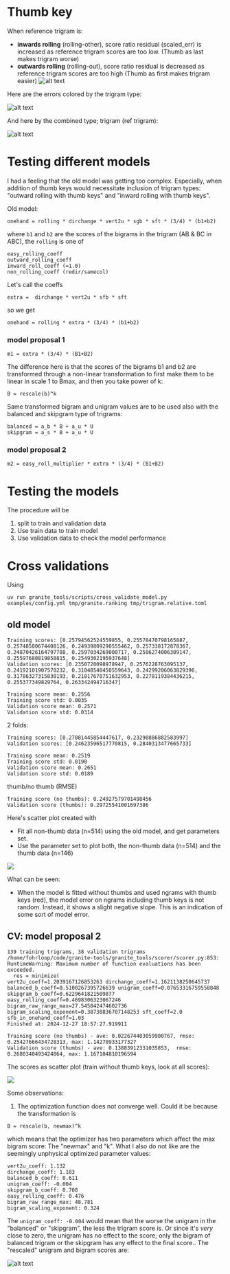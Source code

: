 # Thumb key

When reference trigram is:

- **inwards rolling**  (rolling-other), score ratio residual (scaled_err) is increased as reference trigram scores are too low. (Thumb as last makes trigram worse)
- **outwards rolling** (rolling-out), score ratio residual is decreased as reference trigram scores are too high (Thumb as first makes trigram easier)
![alt text](img/ithumbs-scatter.png)

Here are the errors colored by the trigram type:

![alt text](img/thumbs-scatter-by-trigram-type.png)

And here by the combined type; trigram (ref trigram):

![alt text](img/thumbs-scatter-by-combined-trigram-type.png)

# Testing different models

I had a feeling that the old model was getting too complex. Especially, when addition of thumb keys would necessitate inclusion of trigram types: "outward rolling with thumb keys" and "inward rolling with thumb keys".

Old model:

```
onehand = rolling * dirchange * vert2u * sgb * sft * (3/4) * (b1+b2)
```

where `b1` and `b2` are the scores of the bigrams in the trigram (AB & BC in ABC), the `rolling` is one of

```
easy_rolling_coeff
outward_rolling_coeff
inward_roll_coeff (=1.0)
non_rolling_coeff (redir/samecol)
```

Let's call the coeffs


```
extra =  dirchange * vert2u * sfb * sft 
```


so we get

```
onehand = rolling * extra * (3/4) * (b1+b2)
```

### model proposal 1

```
m1 = extra * (3/4) * (B1+B2)
```

The difference here is that the scores of the bigrams b1 and b2 are transformed through a non-linear transformation to first make them to be linear in scale 1 to Bmax, and then you take power of k:

```
B = rescale(b)^k
```

Same transformed bigram and unigram values are to be used also with the balanced and skipgram type of trigrams:

```
balanced = a_b * B + a_u * U
skipgram = a_s * B + a_u * U
```

### model proposal 2

```
m2 = easy_roll_multiplier * extra * (3/4) * (B1+B2)
```

# Testing the models

The procedure will be 

1. split to train and validation data
2. Use train data to train model
3. Use validation data to check the model performance

# Cross validations

Using

```
uv run granite_tools/scripts/cross_validate_model.py examples/config.yml tmp/granite.ranking tmp/trigram.relative.toml 
```

## old model

```
Training scores: [0.25794562524559855, 0.25578470798165887, 0.25748500674408126, 0.24939809290555462, 0.257338172878367, 0.24870426164797788, 0.2597034269000717, 0.2586274006309147, 0.25597680819858815, 0.2549302195937648]
Validation scores: [0.2350720098978947, 0.2576228763095137, 0.24192101907570232, 0.31048548450559643, 0.24299206063829396, 0.31786327315830193, 0.21817670751632953, 0.2278119384436215, 0.255377349829764, 0.263342494716347]

Training score mean: 0.2556
Training score std: 0.0035
Validation score mean: 0.2571
Validation score std: 0.0314
```

2 folds:

```
Training scores: [0.27081445854447617, 0.23290886882583997]
Validation scores: [0.24623596517770815, 0.2840313477665733]

Training score mean: 0.2519
Training score std: 0.0190
Validation score mean: 0.2651
Validation score std: 0.0189
```

thumb/no thumb (RMSE)

```
Training score (no thumbs): 0.24927579701498456
Validation score (thumbs): 0.29725541001697386
```

Here's scatter plot created with

- Fit all non-thumb data (n=514) using the old model, and get parameters set.
- Use the parameter set to plot both, the non-thumb data (n=514) and the thumb data (n=146)

![](img/scaled_err-thumb-vs-no-thumb-1.png)

What can be seen:

- When the model is fitted without thumbs and used ngrams with thumb keys (red), the model error on ngrams including thumb keys is not random. Instead, it shows a slight negative slope. This is an indication of some sort of model error.

## CV: model proposal 2

```
139 training trigrams, 38 validation trigrams
/home/fohrloop/code/granite-tools/granite_tools/scorer/scorer.py:853: RuntimeWarning: Maximum number of function evaluations has been exceeded.
  res = minimize(
vert2u_coeff=1.2039167126853263 dirchange_coeff=1.1621138250645737 balanced_b_coeff=0.5100267395726639 unigram_coeff=0.07653316759558848 skipgram_b_coeff=0.6229641821509877 easy_rolling_coeff=0.4698306323067246 bigram_raw_range_max=27.545842474602736 bigram_scaling_exponent=0.38730836707148253 sft_coeff=2.0 sfb_in_onehand_coeff=1.03
Finished at: 2024-12-27 18:57:27.919911

Training score (no thumbs) - ave: 0.022674483059900767, rmse: 0.25427666434728313, max: 1.14270933177327
Validation score (thumbs) - ave: 0.13883912331035853,  rmse: 0.2680340493424864, max: 1.167104810196594
```

The scores as scatter plot (train without thumb keys, look at all scores):

![](img/scaled_err-thumb-no-thumb-model-proposal-2.png)

Some observations:

1. The optimization function does not converge well. Could it be because the transformation is

```
B = rescale(b, newmax)^k 
```

which means that the optimizer has two parameters which affect the max bigram score: The "newmax" and "k". What I also do not like are the seemingly unphysical optimized parameter values:

```
vert2u_coeff: 1.132
dirchange_coeff: 1.183
balanced_b_coeff: 0.611
unigram_coeff: -0.004
skipgram_b_coeff: 0.708
easy_rolling_coeff: 0.476
bigram_raw_range_max: 48.781
bigram_scaling_exponent: 0.324
```

The `unigram_coeff: -0.004` would mean that the worse the unigram in the "balanced" or "skipgram", the less the trigram score is. Or since it's _very_ close to zero, the unigram has no effect to the score; only the bigram of balanced trigram or the skipgram has any effect to the final score.. The "rescaled" unigram and bigram scores are:

![alt text](img/rank-vs-scaled-bigram-score1.png)